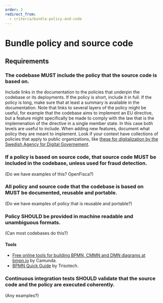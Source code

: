 ```yaml
---
order: 2
redirect_from:
  - criteria/bundle-policy-and-code
---
```

# Bundle policy and source code

<!-- SPDX-License-Identifier: CC0-1.0 -->
<!-- written in 2022 by The Foundation for Public Code <info@publiccode.net> -->

## Requirements

### The codebase MUST include the policy that the source code is based on.

Include links in the documentation to the policies that underpin the codebase or its deployments.
If the policy is short, include it in full.
If the policy is long, make sure that at least a summary is available in the documentation.
Note that links to several layers of the policy might be useful, for example that the codebase aims to implement an EU directive, but a feature might specifically be made to comply with the law that is the implemenation of the directive in a single member state. In this case both levels are useful to include.
When adding new features, document what policy they are meant to implement.
Look if your context have collections of policies that apply to public organizations, like [these for digitalization by the Swedish Agency for Digital Governement](https://www.digg.se/regler-och-rekommendationer).

### If a policy is based on source code, that source code MUST be included in the codebase, unless used for fraud detection.

(Do we have examples of this? OpenFisca?)

### All policy and source code that the codebase is based on MUST be documented, reusable and portable.

(Do we have examples of policy that is reusable and portable?)

### Policy SHOULD be provided in machine readable and unambiguous formats.

(Can most codebases do this?)

#### Tools

* [Free online tools for building BPMN, CMMN and DMN diagrams at bmpn.io](https://bpmn.io/) by Camunda.
* [BPMN Quick Guide](https://www.bpmnquickguide.com/view-bpmn-quick-guide/) by Trisotech.

### Continuous integration tests SHOULD validate that the source code and the policy are executed coherently.

(Any examples?)
